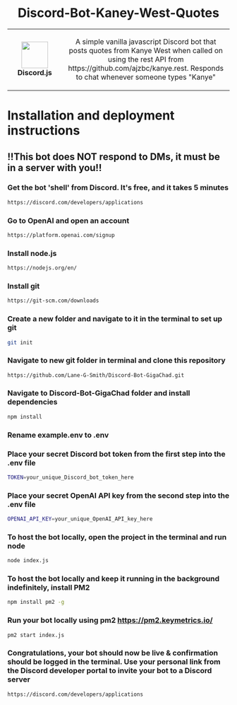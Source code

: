 <h1 align="center">Discord-Bot-Kaney-West-Quotes</h1>
<table align="center">
  <tr>
    <td align="center" height="108" width="108">
        <img     src="https://encrypted-tbn0.gstatic.com/images?q=tbn:ANd9GcSvrC8Oi57vadxpfhVLgAPPaS9vwXzn38aAjQ&usqp=CAU"
        width="60"
        height="60"
        />
        <br /><strong>Discord.js</strong>
    </td>
    <td align="center" height="108">
      <p align="center">A simple vanilla javascript Discord bot that posts quotes from Kanye West when called on using the rest API from https://github.com/ajzbc/kanye.rest. Responds to chat whenever someone types "Kanye"
      </p>
     </td>
   </tr>
 </table>

# Installation and deployment instructions

## !!This bot does NOT respond to DMs, it must be in a server with you!!

### Get the bot 'shell' from Discord. It's free, and it takes 5 minutes
```sh
https://discord.com/developers/applications
```
### Go to OpenAI and open an account
```sh
https://platform.openai.com/signup
```
### Install node.js
```sh
https://nodejs.org/en/
```
### Install git
```sh
https://git-scm.com/downloads
```
### Create a new folder and navigate to it in the terminal to set up git
```sh
git init
```
### Navigate to new git folder in terminal and clone this repository
```sh
https://github.com/Lane-G-Smith/Discord-Bot-GigaChad.git
```
### Navigate to Discord-Bot-GigaChad folder and install dependencies
```sh
npm install
```
### Rename example.env to .env
### Place your secret Discord bot token from the first step into the .env file
```sh
TOKEN=your_unique_Discord_bot_token_here
```
### Place your secret OpenAI API key from the second step into the .env file
```sh
OPENAI_API_KEY=your_unique_OpenAI_API_key_here
```
### To host the bot locally, open the project in the terminal and run node
```sh
node index.js
```
### To host the bot locally and keep it running in the background indefinitely, install PM2
```sh
npm install pm2 -g
```
### Run your bot locally using pm2 https://pm2.keymetrics.io/
```sh
pm2 start index.js
```
### Congratulations, your bot should now be live & confirmation should be logged in the terminal. Use your personal link from the Discord developer portal to invite your bot to a Discord server
```sh
https://discord.com/developers/applications
```
